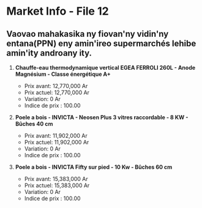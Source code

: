 # Market Info - File 12

## Vaovao mahakasika ny fiovan'ny vidin'ny entana(PPN) eny amin'ireo supermarchés lehibe amin'ity androany ity.

1. **Chauffe-eau thermodynamique vertical EGEA FERROLI 260L - Anode Magnésium - Classe énergétique A+**
   - Prix avant: 12,770,000 Ar
   - Prix actuel: 12,770,000 Ar
   - Variation: 0 Ar
   - Indice de prix : 100.00

2. **Poele a bois - INVICTA - Neosen Plus 3 vitres raccordable - 8 KW - Bûches 40 cm**
   - Prix avant: 11,902,000 Ar
   - Prix actuel: 11,902,000 Ar
   - Variation: 0 Ar
   - Indice de prix : 100.00

3. **Poele a bois - INVICTA Fifty sur pied - 10 Kw - Bûches 60 cm**
   - Prix avant: 15,383,000 Ar
   - Prix actuel: 15,383,000 Ar
   - Variation: 0 Ar
   - Indice de prix : 100.00

